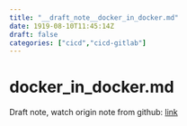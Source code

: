 ```yaml
---
title: "__draft_note__docker_in_docker.md"
date: 1919-08-10T11:45:14Z
draft: false
categories: ["cicd","cicd-gitlab"]
---
```


# docker_in_docker.md

Draft note, watch origin note from github: [link](https://github.com/tinghaolai/just-random-note/blob/master/cicd/gitlab/docker_in_docker.md)